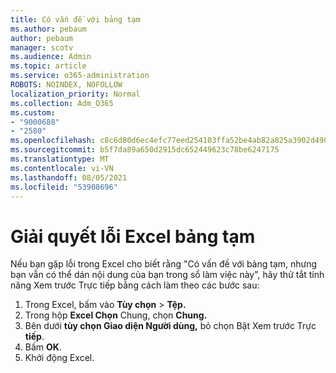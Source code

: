 ```yaml
---
title: Có vấn đề với bảng tạm
ms.author: pebaum
author: pebaum
manager: scotv
ms.audience: Admin
ms.topic: article
ms.service: o365-administration
ROBOTS: NOINDEX, NOFOLLOW
localization_priority: Normal
ms.collection: Adm_O365
ms.custom:
- "9000688"
- "2580"
ms.openlocfilehash: c8c6d80d6ec4efc77eed254103ffa52be4ab82a825a3902d490f7059708e76e8
ms.sourcegitcommit: b5f7da89a650d2915dc652449623c78be6247175
ms.translationtype: MT
ms.contentlocale: vi-VN
ms.lasthandoff: 08/05/2021
ms.locfileid: "53908696"
---
```

# <a name="resolving-excel-clipboard-error"></a>Giải quyết lỗi Excel bảng tạm

Nếu bạn gặp lỗi trong Excel cho biết rằng "Có vấn đề với bảng tạm, nhưng bạn vẫn có thể dán nội dung của bạn trong sổ làm việc này", hãy thử tắt tính năng Xem trước Trực tiếp bằng cách làm theo các bước sau:

1. Trong Excel, bấm vào **Tùy chọn**  >  **Tệp.**
3. Trong hộp **Excel Chọn** Chung, chọn **Chung.**
4. Bên dưới **tùy chọn Giao diện Người dùng,** bỏ chọn Bật Xem trước Trực **tiếp**.
5. Bấm **OK**.
6. Khởi động Excel.
